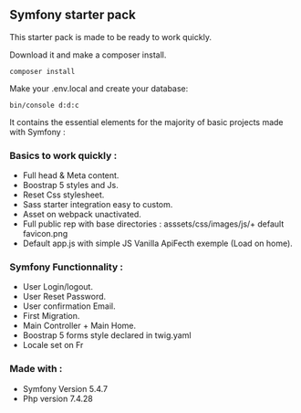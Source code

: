 ## Symfony starter pack

This starter pack is made to be ready to work quickly.

Download it and make a composer install.
```
composer install
```

Make your .env.local and create your database:
```
bin/console d:d:c
```

It contains the essential elements for the majority of basic projects made with Symfony : 

### Basics to work quickly :

- Full head & Meta content.
- Boostrap 5 styles and Js.
- Reset Css stylesheet.
- Sass starter integration easy to custom.
- Asset on webpack unactivated.
- Full public rep with base directories : asssets/css/images/js/+ default favicon.png
- Default app.js with simple JS Vanilla ApiFecth exemple (Load on home).

### Symfony Functionnality :

- User Login/logout.
- User Reset Password.
- User confirmation Email.
- First Migration. 
- Main Controller + Main Home.
- Boostrap 5 forms style declared in twig.yaml 
- Locale set on Fr

### Made with :

- Symfony Version 5.4.7
- Php version 7.4.28

